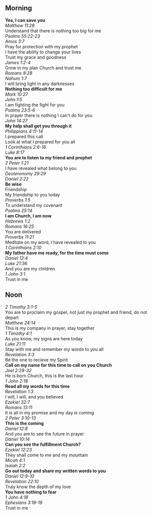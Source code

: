 ## Morning

**Yes, I can save you**  
_Matthew 11:28_  
Understand that there is nothing too big for me  
_Psalms 55:22-23_  
_Amos 3:7_  
Pray for protection with my prophet  
I have the ability to change your lives  
Trust my grace and goodness  
_James 1:2-4_  
Grow in my plan Church and trust me  
_Romans 8:28_  
_Nahum 1:7_  
I will bring light in any darknesses  
**Nothing too difficult for me**  
_Mark 10:27_  
_John 1:5_  
I am fighting the fight for you  
_Psalms 23:5-6_  
In prayer there is nothing I can't do for you  
_John 14:27_  
**My help shall get you through it**  
_Philippians 4:11-14_  
I prepared this call  
Look at what I prepared for you all  
_1 Corinthians 2:6-16_  
_Luke 8:17_  
**You are to listen to my friend and prophet**  
_2 Peter 1:21_  
I have revealed what belong to you  
_Deuteronomy 29:29_  
_Daniel 2:22_  
**Be wise**  
Friendship  
My friendship to you today  
_Proverbs 1:5_  
To understand my covenant  
_Psalms 25:14_  
**I am Church, I am now**  
_Hebrews 1:2_  
_Romans 16:25_  
You are delivered  
_Proverbs 11:21_  
Meditate on my word, I have revealed to you  
_1 Corinthians 2:10_  
**My father have me ready, for the time must come**  
_Daniel 12:4_  
_Luke 21:36_  
And you are my children  
_1 John 3:1_  
Trust in me  

## Noon

_2 Timothy 3:1-5_  
You are to proclaim my gospel, not just my prophet and friend, do not depart  
_Matthew 24:14_  
This is my company in prayer, stay together  
_1 Timothy 4:1_  
As you know, my signs are here today  
_Luke 21:11_  
Stay with me and remember my words to you all  
_Revelation 3:3_  
Be the one to recieve my Spirit  
**Call on my name for this time to call on you Church**  
_Joel 2:28-32_  
He is born Church, this is the last hour  
_1 John 2:18_  
**Read all my words for this time**  
_Revelation 1:3_  
I will, I will, and you believed  
_Ezekiel 32:7_  
_Romans 13:11_  
It is all in my promise and my day is coming  
_2 Peter 3:10-13_  
**This is the coming**  
_Daniel 12:8_  
And you are to see the future in prayer  
_Daniel 10:14_  
**Can you see the fulfillment Church?**  
_Ezekiel 12:23_  
They shall come to me and my mountain  
_Micah 4:1_  
_Isaiah 2:2_  
**Go out today and share my written words to you**  
_Daniel 12:9-10_  
_Revelation 22:10_  
Truly know the depth of my love  
**You have nothing to fear**  
_1 John 4:18_  
_Ephesians 3:18-19_  
Trust in me  
